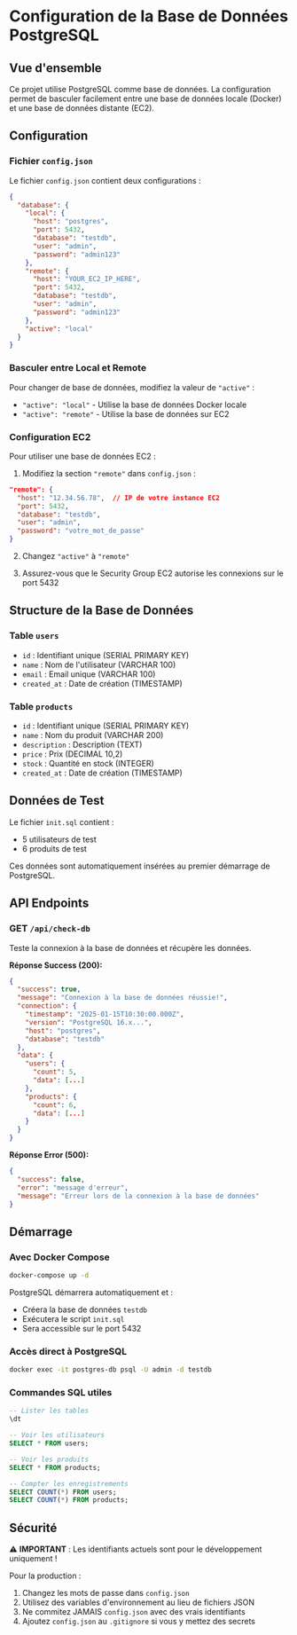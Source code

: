 # Configuration de la Base de Données PostgreSQL

## Vue d'ensemble

Ce projet utilise PostgreSQL comme base de données. La configuration permet de basculer facilement entre une base de données locale (Docker) et une base de données distante (EC2).

## Configuration

### Fichier `config.json`

Le fichier `config.json` contient deux configurations :

```json
{
  "database": {
    "local": {
      "host": "postgres",
      "port": 5432,
      "database": "testdb",
      "user": "admin",
      "password": "admin123"
    },
    "remote": {
      "host": "YOUR_EC2_IP_HERE",
      "port": 5432,
      "database": "testdb",
      "user": "admin",
      "password": "admin123"
    },
    "active": "local"
  }
}
```

### Basculer entre Local et Remote

Pour changer de base de données, modifiez la valeur de `"active"` :
- `"active": "local"` - Utilise la base de données Docker locale
- `"active": "remote"` - Utilise la base de données sur EC2

### Configuration EC2

Pour utiliser une base de données EC2 :

1. Modifiez la section `"remote"` dans `config.json` :
```json
"remote": {
  "host": "12.34.56.78",  // IP de votre instance EC2
  "port": 5432,
  "database": "testdb",
  "user": "admin",
  "password": "votre_mot_de_passe"
}
```

2. Changez `"active"` à `"remote"`

3. Assurez-vous que le Security Group EC2 autorise les connexions sur le port 5432

## Structure de la Base de Données

### Table `users`
- `id` : Identifiant unique (SERIAL PRIMARY KEY)
- `name` : Nom de l'utilisateur (VARCHAR 100)
- `email` : Email unique (VARCHAR 100)
- `created_at` : Date de création (TIMESTAMP)

### Table `products`
- `id` : Identifiant unique (SERIAL PRIMARY KEY)
- `name` : Nom du produit (VARCHAR 200)
- `description` : Description (TEXT)
- `price` : Prix (DECIMAL 10,2)
- `stock` : Quantité en stock (INTEGER)
- `created_at` : Date de création (TIMESTAMP)

## Données de Test

Le fichier `init.sql` contient :
- 5 utilisateurs de test
- 6 produits de test

Ces données sont automatiquement insérées au premier démarrage de PostgreSQL.

## API Endpoints

### GET `/api/check-db`

Teste la connexion à la base de données et récupère les données.

**Réponse Success (200):**
```json
{
  "success": true,
  "message": "Connexion à la base de données réussie!",
  "connection": {
    "timestamp": "2025-01-15T10:30:00.000Z",
    "version": "PostgreSQL 16.x...",
    "host": "postgres",
    "database": "testdb"
  },
  "data": {
    "users": {
      "count": 5,
      "data": [...]
    },
    "products": {
      "count": 6,
      "data": [...]
    }
  }
}
```

**Réponse Error (500):**
```json
{
  "success": false,
  "error": "message d'erreur",
  "message": "Erreur lors de la connexion à la base de données"
}
```

## Démarrage

### Avec Docker Compose

```bash
docker-compose up -d
```

PostgreSQL démarrera automatiquement et :
- Créera la base de données `testdb`
- Exécutera le script `init.sql`
- Sera accessible sur le port 5432

### Accès direct à PostgreSQL

```bash
docker exec -it postgres-db psql -U admin -d testdb
```

### Commandes SQL utiles

```sql
-- Lister les tables
\dt

-- Voir les utilisateurs
SELECT * FROM users;

-- Voir les produits
SELECT * FROM products;

-- Compter les enregistrements
SELECT COUNT(*) FROM users;
SELECT COUNT(*) FROM products;
```

## Sécurité

⚠️ **IMPORTANT** : Les identifiants actuels sont pour le développement uniquement !

Pour la production :
1. Changez les mots de passe dans `config.json`
2. Utilisez des variables d'environnement au lieu de fichiers JSON
3. Ne commitez JAMAIS `config.json` avec des vrais identifiants
4. Ajoutez `config.json` au `.gitignore` si vous y mettez des secrets
